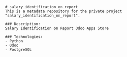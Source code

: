 
    # salary_identification_on_report
    This is a metadata repository for the private project "salary_identification_on_report".

    ### Description:
    Salary Identification on Report Odoo Apps Store

    ### Technologies:
    - Python
    - Odoo
    - PostgreSQL    
